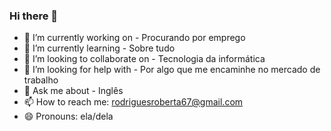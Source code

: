 ### Hi there 👋

- 🔭 I’m currently working on - Procurando por emprego
- 🌱 I’m currently learning - Sobre tudo 
- 👯 I’m looking to collaborate on - Tecnologia da informática
- 🤔 I’m looking for help with - Por algo que me encaminhe no mercado de  trabalho
- 💬 Ask me about - Inglês
- 📫 How to reach me: rodriguesroberta67@gmail.com
- 😄 Pronouns: ela/dela

